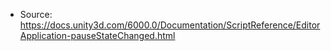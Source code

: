 * Source: https://docs.unity3d.com/6000.0/Documentation/ScriptReference/EditorApplication-pauseStateChanged.html


